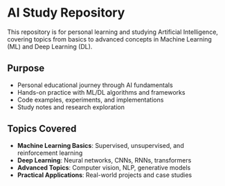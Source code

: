 # AI Study Repository

This repository is for personal learning and studying Artificial Intelligence, covering topics from basics to advanced concepts in Machine Learning (ML) and Deep Learning (DL).

## Purpose

- Personal educational journey through AI fundamentals
- Hands-on practice with ML/DL algorithms and frameworks
- Code examples, experiments, and implementations
- Study notes and research exploration

## Topics Covered

- **Machine Learning Basics**: Supervised, unsupervised, and reinforcement learning
- **Deep Learning**: Neural networks, CNNs, RNNs, transformers
- **Advanced Topics**: Computer vision, NLP, generative models
- **Practical Applications**: Real-world projects and case studies